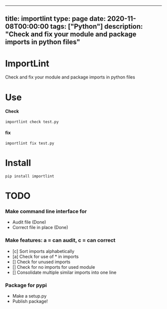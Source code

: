 
---
title: importlint
type: page
date: 2020-11-08T00:00:00
tags: ["Python"]
description: "Check and fix your module and package imports in python files"
---


# ImportLint
Check and fix your module and package imports in python files

# Use

#### Check
`importlint check test.py`

#### fix
`importlint fix test.py`

# Install
`pip install importlint`

# TODO
### Make command line interface for
- Audit file (Done)
- Correct file in place (Done)

### Make features: a = can audit, c = can correct
- [c] Sort imports alphabetically
- [a] Check for use of * in imports
- [] Check for unused imports
- [] Check for no imports for used module
- [] Consolidate multiple similar imports into one line

### Package for pypi
- Make a setup.py
- Publish package!
